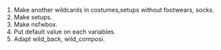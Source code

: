 1. Make another wildcards in costumes,setups without footwears, socks.
2. Make setups.
3. Make nsfwbox.
4. Put default value on each variables.
5. Adapt wild_back, wild_composi.